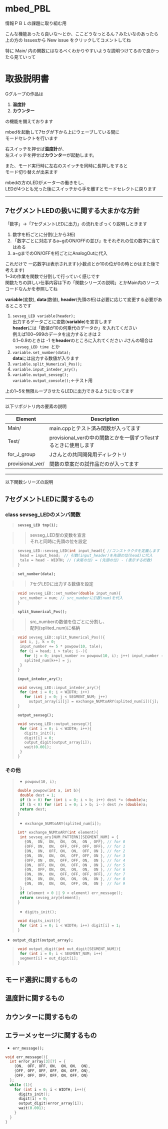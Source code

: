 # mbed_PBL  

情報ＰＢＬの課題に取り組む用    

こんな機能あったら良いな〜とか、ここどうなっとるん？みたいなのあったら    
上の方の Issuesから New issue をクリックしてコメントしてね  

特に Main/ 内の関数にはなるべくわかりやすいような説明つけてるので良かったら見ていって  

# 取扱説明書  

Gグループの作品は

1. **温度計**  
2. **カウンター**  

の機能を備えております  

mbedを起動して7セグが下から上にウェーブしている間に  
モードセレクトを行います  

右スイッチを押せば**温度計**が、  
左スイッチを押せば**カウンター**が起動します。  

また、モード実行時に左右のスイッチを同時に長押しをすると  
モード切り替えが出来ます  

mbedの方のLEDがメーターの働きをし、  
LEDが4つとも光った後にスイッチから手を離すとモードセレクトに戻ります  

***
## 7セグメントLEDの扱いに関する大まかな方針  

「数字」→「7セグメントLEDに出力」の流れをざっくり説明しときます  

1. 数字を桁ごとに分割(上から3桁)  
2. 「数字ごとに対応するa~gのON/OFFの並び」をそれぞれの位の数字に当てはめる  
3. a~gまでのON/OFFを桁ごとにAnalogOutに代入  

これだけで 一応数字は表示されます(小数点とか10の位が0の時とかはまた後で考えます)  
1~3の作業を関数で分割して行っていく感じです  
関数たちの詳しい仕事内容は下の「関数シリーズの説明」とかMain内のソースコードなんかを参照してね  

**variable**(変数), **data**(数値), **header**(先頭の桁)は必要に応じて変更する必要があるところです

1. `sevseg_LED variable(header);`  
   出力するデータごとに変数(**variable**)を宣言します  
   **header**には「数値が10の何乗代のデータか」を入れてください  
   例えば100~999のデータを出力するときは 2  
   0.1~0.9のときは -1 を**header**のところに入れてください 
   Jさんの場合は  
   `sevseg_LED time `とか  
2. `variable.set_number(data);`  
   **data**には出力する数値が入ります  
3. `variable.split_Numerical_Pos();`  
4. `variable.input_inteder_ary();`  
5. `variable.output_sevseg();`  
   `variable.output_console();`<-テスト用

上の1~5を無限ループさせたらLEDに出力できるようになってます

***
以下リポジトリ内の要素の説明  

Element | Description  
--- | ---  
Main/ | main.cppとテスト済み関数が入ってます  
Test/ | provisional_verの中の関数とかを一個ずつTestするときに使用します  
for_J_group | Jさんとの共同開発用ディレクトリ  
provisional_ver/ | 関数の草案だの試作品だのが入ってます  

************************************************************
以下関数シリーズの説明

## 7セグメントLEDに関するもの

### class sevseg_LEDのメンバ関数

>**`sevseg_LED tmp(1);`**  

>> sevseg_LED型の変数を宣言  
>> それと同時に先頭の位を設定  

>```C++
>sevseg_LED::sevseg_LED(int input_head){ //コンストラクタを定義します
>  head = input_head;　// 引数(input_header)を先頭の位(head)に代入
>  tale = head - WIDTH; // (末尾の位) = (先頭の位) - (表示する桁数) 
>}
>```
>

>**`set_number(data);`**  

>> 7セグLEDに出力する数値を設定  

>```C++
>void sevseg_LED::set_number(double input_num){
>  src_number = num; // src_numberに引数(num)を代入
>}
>```
>
>**`split_Numerical_Pos();`**  

>> src_numberの数値を位ごとに分割し、  
>> 配列(splited_num)に格納  

>```C++
>void sevseg_LED::split_Numerical_Pos(){
>  int i, j, k = 0;
>  input_number += 5 * powpow(10, tale);
>  for (i = head; i > tale; i--){ 
>    for (j = 0; input_number >= powpow(10, i); j++) input_number -= powpow(10, i);
>    splited_num[k++] = j;
>  }
>}
>```
>
>**`input_inteder_ary();`**  
>```C++
>void sevseg_LED::input_inteder_ary(){
>  for (int i = 0; i < WIDTH; i++)
>    for (int j = 0; j < SEGMENT_NUM; j++)
>      output_array[i][j] = exchange_NUMtoARY(splited_num[i])[j];
>}
>```
>
>**`output_sevseg();`**  
>```C++
>void sevseg_LED::output_sevseg(){ 
>  for (int i = 0; i < WIDTH; i++){
>    digits_init();
>    digit[i] = 0;
>    output_digit(output_array[i]);
>    wait(0.001);
>  }
>}
>```

### その他

>* `powpow(10, i);`
>```C++
>double powpow(int a, int b){
>  double dest = 1;
>  if (b > 0) for (int i = 0; i < b; i++) dest *= (double)a;
>  if (b < 0) for (int i = 0; i > b; i--) dest /= (double)a;
>  return dest;
>}
>```
>
>* `exchange_NUMtoARY(splited_num[i]);`
>```C++
>int* exchange_NUMtoARY(int element){
>  int sevseg_ary[NUM_PATTERN][SEGMENT_NUM] = {
>    {ON,  ON,  ON,  ON,  ON,  ON , OFF}, // for 0
>    {OFF, ON,  ON,  OFF, OFF, OFF, OFF}, // for 1
>    {ON,  ON,  OFF, ON,  ON,  OFF, ON }, // for 2
>    {ON,  ON,  ON,  ON,  OFF, OFF, ON }, // for 3
>    {OFF, ON , ON,  OFF, OFF, ON,  ON }, // for 4
>    {ON,  OFF, ON,  ON,  OFF, ON , ON }, // for 5
>    {ON,  OFF, ON,  ON,  ON,  ON,  ON }, // for 6
>    {ON,  ON,  ON,  OFF, OFF, OFF, OFF}, // for 7
>    {ON,  ON,  ON,  ON,  ON,  ON,  ON }, // for 8
>    {ON,  ON,  ON,  ON,  OFF, ON,  ON }  // for 9
>  };
>  if (element < 0 || 9 < element) err_message();
>  return sevseg_ary[element];
>}
>```
>
>* `digits_init();`
>```C++
>void digits_init(){
>  for (int i = 0; i < WIDTH; i++) digit[i] = 1;
>}
>```
>
* `output_digit(output_array);`
>```C++
>void output_digit(int out_digit[SEGMENT_NUM]){
>  for (int i = 0; i < SEGMENT_NUM; i++)
>  segment[i] = out_digit[i];  
>}
>```

## モード選択に関するもの

## 温度計に関するもの

## カウンターに関するもの

## エラーメッセージに関するもの

* `err_message();`
```C++
void err_message(){
  int error_array[3][7] = {
    {ON,  OFF, OFF, ON,  ON, ON,  ON},
    {OFF, OFF, OFF, OFF, ON, OFF, ON},
    {OFF, OFF, OFF, OFF, ON, OFF, ON}
  };
  while (1){
    for (int i = 0; i < WIDTH; i++){
      digits_init();
      digit[i] = 0;
      output_digit(error_array[i]);
      wait(0.001);
    }
  }
}
```
